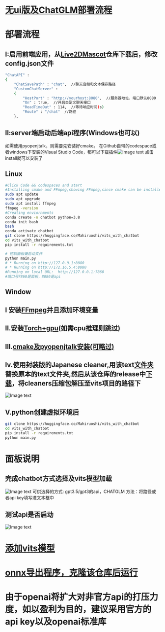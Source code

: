 # [无ui版及ChatGLM部署流程](https://github.com/Paraworks/vits_with_chatgpt-gpt3/tree/window)
# 部署流程
## I:启用前端应用，从[Live2DMascot](https://github.com/Arkueid/Live2DMascot)仓库下载后，修改config.json文件
```sh
"ChatAPI" : 
{
	"ChatSavePath" : "chat",  //聊天音频和文本保存路径
	"CustomChatServer" : 
	{
		"HostPort" : "http://yourhost:8080",  //服务器地址，端口默认8080
		"On" : true,  //开启自定义聊天接口
		"ReadTimeOut" : 114,  //等待响应时间(s)
		"Route" : "/chat"  //路径
	},
```
## II:server端启动后端api程序(Windows也可以)
如需使用pyopenjtalk，则需要先安装好cmake。
在Github自带的codespace或者windows下安装的Visual Studio Code，都可以下载插件![Image text](https://github.com/Paraworks/vits_with_chatgpt-gpt3/blob/onnx/moe/VSC.png)
点击install就可以安装了
## Linux
```sh
#Click Code && codespaces and start
#Installing cmake and FFmpeg,showing FFmpeg,since cmake can be installed directly in the Extensions
sudo apt update
sudo apt upgrade
sudo apt install ffmpeg
ffmpeg -version
#Creating enviornments
conda create -n chatbot python=3.8
conda init bash
bash
conda activate chatbot
git clone https://huggingface.co/Mahiruoshi/vits_with_chatbot
cd vits_with_chatbot
pip install -r requirements.txt

# 控制面板兼启动文件
python main.py
# * Running on http://127.0.0.1:8080
# * Running on http://172.16.5.4:8080
#Running on local URL:  http://127.0.0.1:7860
#端口号7860是面板，8080是api
```
## Window
## I 安装[FFmpeg](https://zhuanlan.zhihu.com/p/118362010)并且添加环境变量
## II.安装[Torch+gpu](https://blog.csdn.net/qq_44173699/article/details/126312680)(如需cpu推理则跳过)
## III.[cmake及pyopenjtalk安装(可略过)](https://www.bilibili.com/video/BV13t4y1V7DV/?spm_id_from=333.880.my_history.page.click)
## Iv.使用封装版的Japanese cleaner,用该text[文件夹](https://github.com/Paraworks/vits_with_chatgpt-gpt3/tree/window/text)替换原本的text文件夹,然后从该仓库的release中[下载](https://github.com/NaruseMioShirakana/JapaneseCleaner)，将cleaners压缩包解压至vits项目的路径下
![Image text](https://github.com/Paraworks/vits_with_chatgpt-gpt3/blob/onnx/moe/c4.png)

## V.python创建虚拟环境后 
```sh
git clone https://huggingface.co/Mahiruoshi/vits_with_chatbot
cd vits_with_chatbot
pip install -r requirements.txt
python main.py
```
# 面板说明
## 完成chatbot方式选择及vits模型加载
![Image text](https://github.com/Paraworks/vits_with_chatgpt-gpt3/blob/onnx/moe/p2.png)
可供选择的方式: gpt3.5/gpt3的api，CHATGLM
方法：将路径或者api key填写进文本框中
## 测试api是否启动
![Image text](https://github.com/Paraworks/vits_with_chatgpt-gpt3/blob/onnx/moe/p3.png)
# [添加vits模型](https://github.com/Paraworks/vits_with_chatgpt-gpt3/blob/onnx/checkpoints/README.md)
# [onnx导出程序，克隆该仓库后运行](https://huggingface.co/Mahiruoshi/vits_with_chatbot/blob/main/export_onnx.py)
# 由于openai将扩大对非官方api的打压力度，如以盈利为目的，建议采用官方的api key以及openai标准库
